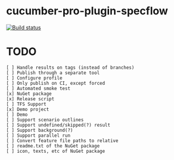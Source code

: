 # cucumber-pro-plugin-specflow

[![Build status](https://gasparnagy.visualstudio.com/_apis/public/build/definitions/dc4f6ce1-e00f-4c7d-98fd-9397bf9a4281/43/badge)](https://gasparnagy.visualstudio.com/cucumber-pro-specflow-plugin/_build/index?context=allDefinitions&path=%5C&definitionId=43&_a=completed)

# TODO

    [ ] Handle results on tags (instead of branches)
    [ ] Publish through a separate tool
    [ ] Configure profile
    [ ] Only publish on CI, except forced
    [ ] Automated smoke test
    [x] NuGet package
    [x] Release script
    [ ] TFS Support
    [x] Demo project
    [ ] Demo
    [ ] Support scenario outlines
    [ ] Support undefined/skipped(?) result
    [ ] Support background(?)
    [ ] Support parallel run
    [ ] Convert feature file paths to relative
    [ ] readme.txt of the NuGet package
    [ ] icon, texts, etc of NuGet package
